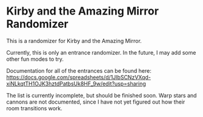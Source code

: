 # Kirby and the Amazing Mirror Randomizer
This is a randomizer for Kirby and the Amazing Mirror.

Currently, this is only an entrance randomizer. In the future, I may add some other fun modes to try.

Documentation for all of the entrances can be found here:
https://docs.google.com/spreadsheets/d/1JIbSCNzVXqd-xiNLkqtTH1OJK3hztdPatbsUk8HF_9w/edit?usp=sharing

The list is currently incomplete, but should be finished soon. Warp stars and cannons are not documented, since I have not yet figured out how their room transitions work.